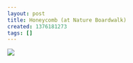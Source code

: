 ```yaml
---
layout: post
title: Honeycomb (at Nature Boardwalk)
created: 1376181273
tags: []
---
```

![](http://31.media.tumblr.com/5429aa5e62c7c15588c1f7b968e83730/tumblr_mrcc9lvSxw1rsr8w3o1_500.jpg)


